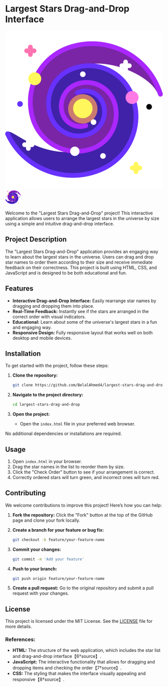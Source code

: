 # Largest Stars Drag-and-Drop Interface

![Project Logo](./imgs/galaxy.ico)
<img src="./imgs/galaxy.ico" alt="Project Logo" style="width: 50px; height: 50px;">

Welcome to the "Largest Stars Drag-and-Drop" project! This interactive application allows users to arrange the largest stars in the universe by size using a simple and intuitive drag-and-drop interface.

## Project Description

The "Largest Stars Drag-and-Drop" application provides an engaging way to learn about the largest stars in the universe. Users can drag and drop star names to order them according to their size and receive immediate feedback on their correctness. This project is built using HTML, CSS, and JavaScript and is designed to be both educational and fun.

## Features

- **Interactive Drag-and-Drop Interface:** Easily rearrange star names by dragging and dropping them into place.
- **Real-Time Feedback:** Instantly see if the stars are arranged in the correct order with visual indicators.
- **Educational:** Learn about some of the universe's largest stars in a fun and engaging way.
- **Responsive Design:** Fully responsive layout that works well on both desktop and mobile devices.

## Installation

To get started with the project, follow these steps:

1. **Clone the repository:**
    ```bash
    git clone https://github.com/BelalAhmed4/largest-stars-drag-and-drop.git
    ```

2. **Navigate to the project directory:**
    ```bash
    cd largest-stars-drag-and-drop
    ```

3. **Open the project:**
    - Open the `index.html` file in your preferred web browser.

No additional dependencies or installations are required.

## Usage

1. Open `index.html` in your browser.
2. Drag the star names in the list to reorder them by size.
3. Click the "Check Order" button to see if your arrangement is correct.
4. Correctly ordered stars will turn green, and incorrect ones will turn red.

## Contributing

We welcome contributions to improve this project! Here’s how you can help:

1. **Fork the repository:**
    Click the "Fork" button at the top of the GitHub page and clone your fork locally.

2. **Create a branch for your feature or bug fix:**
    ```bash
    git checkout -b feature/your-feature-name
    ```

3. **Commit your changes:**
    ```bash
    git commit -m 'Add your feature'
    ```

4. **Push to your branch:**
    ```bash
    git push origin feature/your-feature-name
    ```

5. **Create a pull request:**
    Go to the original repository and submit a pull request with your changes.

## License

This project is licensed under the MIT License. See the [LICENSE](./LICENSE) file for more details.

### References:

- **HTML:** The structure of the web application, which includes the star list and drag-and-drop interface【6†source】.
- **JavaScript:** The interactive functionality that allows for dragging and dropping items and checking the order【7†source】.
- **CSS:** The styling that makes the interface visually appealing and responsive【8†source】.
